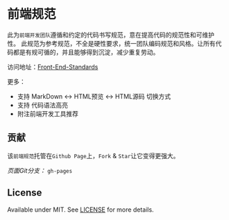 # 前端规范

此为`前端开发团队`遵循和约定的代码书写规范，意在提高代码的规范性和可维护性。
此规范为参考规范，不全是硬性要求，统一团队编码规范和风格。让所有代码都是有规可循的，并且能够得到沉淀，减少重复劳动。

访问地址：[Front-End-Standards]

更多：

* 支持 MarkDown <-> HTML预览 <-> HTML源码 切换方式
* 支持 代码语法高亮
* 附注前端开发工具推荐

## 贡献

该`前端规范`托管在`Github Page`上，`Fork` & `Star`让它变得更强大。

*页面Git分支：* `gh-pages`

## License

Available under MIT. See [LICENSE] for more details.

[Front-End-Standards]: https://lingdianit-com.github.io/Front-End-Standards/ 'Front End Standards'
[LICENSE]: http://rem.mit-license.org 'MIT License'